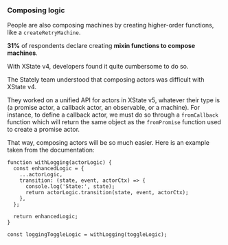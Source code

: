 ### Composing logic

People are also composing machines by creating higher-order functions, like a `createRetryMachine`.

**31%** of respondents declare creating **mixin functions to compose machines**.

With XState v4, developers found it quite cumbersome to do so.

The Stately team understood that composing actors was difficult with XState v4.

They worked on a unified API for actors in XState v5, whatever their type is (a promise actor, a callback actor, an observable, or a machine). For instance, to define a callback actor, we must do so through a `fromCallback` function which will return the same object as the `fromPromise` function used to create a promise actor.

That way, composing actors will be so much easier. Here is an example taken from the documentation:

```tsx
function withLogging(actorLogic) {
  const enhancedLogic = {
    ...actorLogic,
    transition: (state, event, actorCtx) => {
      console.log('State:', state);
      return actorLogic.transition(state, event, actorCtx);
    },
  };

  return enhancedLogic;
}

const loggingToggleLogic = withLogging(toggleLogic);
```
